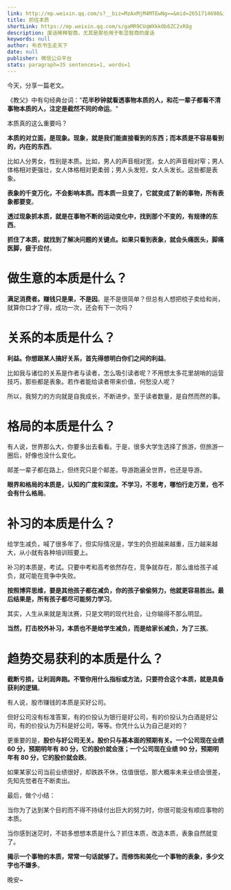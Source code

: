```yaml
---
link: http://mp.weixin.qq.com/s?__biz=MzAxMjM4MTEwNg==&mid=2651714698&idx=1&sn=eab2c2e7203fbe1d7870b14047d1baa5&chksm=804bea57b73c6341b9d53900f8ec41f32a9212aa28740b8145401c72b502d80189457189d745#rd
title: 抓住本质
shortLink: https://mp.weixin.qq.com/s/gaMR9CUqWXkkOb6ZC2xR8g
description: 废话稀释智商，尤其是那些用于彰显智商的废话
keywords: null
author: 布衣书生走天下
date: null
publisher: 微信公众平台
stats: paragraph=35 sentences=1, words=1
---
```


今天，分享一篇老文。

《教父》中有句经典台词："**花半秒钟就看透事物本质的人，和花一辈子都看不清事物本质的人，注定是截然不同的命运**。"

本质真的这么重要吗？

**本质的对立面，是现象。现象，就是我们能直接看到的东西；而本质是不容易看到的，内在的东西**。

比如人分男女，性别是本质。比如，男人的声音相对宽，女人的声音相对窄；男人体格相对更强壮，女人体格相对更柔弱；男人头发短，女人头发长。这些都是表象。

**表象的千变万化，不会影响本质。而本质一旦变了，它就变成了新的事物，所有表象都要变**。

**透过现象抓本质，就是在事物不断的运动变化中，找到那个不变的，有规律的东西**。

**抓住了本质，就找到了解决问题的关键点。如果只看到表象，就会头痛医头，脚痛医脚，疲于应付**。

# 做生意的本质是什么？

**满足消费者。赚钱只是果，不是因**。是不是很简单？但总有人想把梳子卖给和尚，就算你口才了得，成功一次，还会有下一次吗？

# 关系的本质是什么？

**利益。你想跟某人搞好关系，首先得想明白你们之间的利益**。

比如我与诸位的关系是作者与读者，怎么吸引读者呢？不用想太多花里胡哨的运营技巧，那些都是表象。若作者能给读者带来价值，何愁没人呢？

所以，我努力的方向就是自我成长，不断进步。至于读者数量，是自然而然的事。

# 格局的本质是什么？

有人说，世界那么大，你要多出去看看。于是，很多大学生选择了旅游，但旅游一圈后，好像也没什么变化。

邮差一辈子都在路上，但终究只是个邮差。导游跑遍全世界，也还是导游。

**眼界和格局的本质是，认知的广度和深度。不学习，不思考，哪怕行走万里，也不会有什么格局**。

# 补习的本质是什么？

给学生减负，喊了很多年了，但实际情况是，学生的负担越来越重，压力越来越大，从小就有各种培训班要上。

补习的本质是，考试。只要中考和高考依然存在，竞争就存在，那么谁给孩子减负，就可能在竞争中失败。

**按照博弈思维，要是其他孩子都在减负，你的孩子偷偷努力，他就更容易胜出。最后结果是，所有孩子都尽可能努力学习**。

其实，人生从来就是淘汰赛，只是文明的现代社会，让你输得不那么明显。

**当然，打击校外补习，本质也不是给学生减负，而是给家长减负，为了三孩**。

# 趋势交易获利的本质是什么？

**截断亏损，让利润奔跑。不管你用什么指标或方法，只要符合这个本质，就是具备获利的逻辑**。

有人说，股市赚钱的本质是买好公司。

但好公司没有标准答案，有的价投认为银行是好公司，有的价投认为白酒是好公司，有的价投认为万科是好公司，等等。你凭什么认为自己是对的？

更重要的是，**股价与好公司无关。股价只与基本面的预期有关。一个公司现在业绩 60 分，预期明年有 80 分，它的股价就会涨；一个公司现在业绩 90 分，预期明年有 80 分，它的股价就会跌**。

如果某家公司当前业绩很好，却跌跌不休，估值很低，那大概率未来业绩会很差，先知先觉者在不断卖出。

最后，做个小结：

当你为了达到某个目的而不得不持续付出巨大的努力时，你很可能没有顺应事物的本质。

当你感到迷茫时，不妨多想想本质是什么？抓住本质，改造本质，表象自然就变了。

**揭示一个事物的本质，常常一句话就够了。而修饰和美化一个事物的表象，多少文字也不嫌多**。

晚安~
